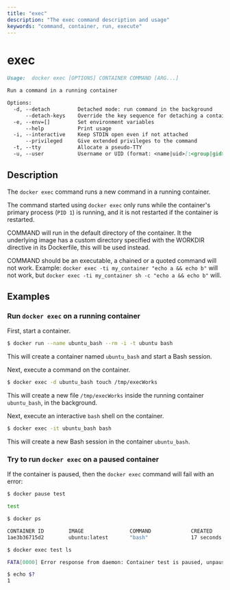 ```yaml
---
title: "exec"
description: "The exec command description and usage"
keywords: "command, container, run, execute"
---
```


<!-- This file is maintained within the docker/docker Github
     repository at https://github.com/docker/docker/. Make all
     pull requests against that repo. If you see this file in
     another repository, consider it read-only there, as it will
     periodically be overwritten by the definitive file. Pull
     requests which include edits to this file in other repositories
     will be rejected.
-->

# exec

```markdown
Usage:  docker exec [OPTIONS] CONTAINER COMMAND [ARG...]

Run a command in a running container

Options:
  -d, --detach         Detached mode: run command in the background
      --detach-keys    Override the key sequence for detaching a container
  -e, --env=[]         Set environment variables
      --help           Print usage
  -i, --interactive    Keep STDIN open even if not attached
      --privileged     Give extended privileges to the command
  -t, --tty            Allocate a pseudo-TTY
  -u, --user           Username or UID (format: <name|uid>[:<group|gid>])
```

## Description

The `docker exec` command runs a new command in a running container.

The command started using `docker exec` only runs while the container's primary
process (`PID 1`) is running, and it is not restarted if the container is
restarted.

COMMAND will run in the default directory of the container. It the
underlying image has a custom directory specified with the WORKDIR directive
in its Dockerfile, this will be used instead.

COMMAND should be an executable, a chained or a quoted command
will not work. Example: `docker exec -ti my_container "echo a && echo b"` will
not work, but `docker exec -ti my_container sh -c "echo a && echo b"` will.

## Examples

### Run `docker exec` on a running container

First, start a container.

```bash
$ docker run --name ubuntu_bash --rm -i -t ubuntu bash
```

This will create a container named `ubuntu_bash` and start a Bash session.

Next, execute a command on the container.

```bash
$ docker exec -d ubuntu_bash touch /tmp/execWorks
```

This will create a new file `/tmp/execWorks` inside the running container
`ubuntu_bash`, in the background.

Next, execute an interactive `bash` shell on the container.

```bash
$ docker exec -it ubuntu_bash bash
```

This will create a new Bash session in the container `ubuntu_bash`.

### Try to run `docker exec` on a paused container

If the container is paused, then the `docker exec` command will fail with an error:

```bash
$ docker pause test

test

$ docker ps

CONTAINER ID        IMAGE               COMMAND             CREATED             STATUS                   PORTS               NAMES
1ae3b36715d2        ubuntu:latest       "bash"              17 seconds ago      Up 16 seconds (Paused)                       test

$ docker exec test ls

FATA[0000] Error response from daemon: Container test is paused, unpause the container before exec

$ echo $?
1
```
